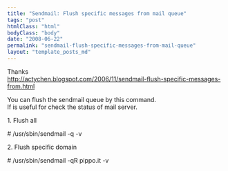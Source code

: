 ```yaml
---
title: "Sendmail: Flush specific messages from mail queue"
tags: "post"
htmlClass: "html"
bodyClass: "body"
date: "2008-06-22"
permalink: "sendmail-flush-specific-messages-from-mail-queue"
layout: "template_posts_md"
---
```

<p>Thanks<br /><a href="http://actychen.blogspot.com/2006/11/sendmail-flush-specific-messages-from.html">http://actychen.blogspot.com/2006/11/sendmail-flush-specific-messages-from.html</a></p>
<p>You can flush the sendmail queue by this command.<br />If is useful for check the status of mail server.</p>
<p>1. Flush all</p>
<p># /usr/sbin/sendmail -q -v</p>
<p>2. Flush specific domain</p>
<p># /usr/sbin/sendmail -qR pippo.it -v</p>
